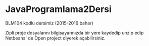 # JavaProgramlama2Dersi
BLM104 kodlu dersimiz (2015-2016 bahar)

Zipli proje dosyalarını bilgisayarınızda bir yere kaydedip unzip edip Netbeans' de Open project diyerek açabilirsiniz.
